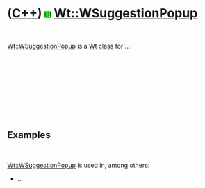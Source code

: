 
 

 

 

 

 

([C++](Cpp.md)) ![Wt](PicWt.png) [Wt::WSuggestionPopup](CppWSuggestionPopup.md)
=================================================================================

 

[Wt::WSuggestionPopup](CppWSuggestionPopup.md) is a [Wt](CppWt.md)
[class](CppClass.md) for ...

 

 

 

 

 

Examples
--------

 

[Wt::WSuggestionPopup](CppWSuggestionPopup.md) is used in, among
others:

-   ...

 

 

 

 

 

 

